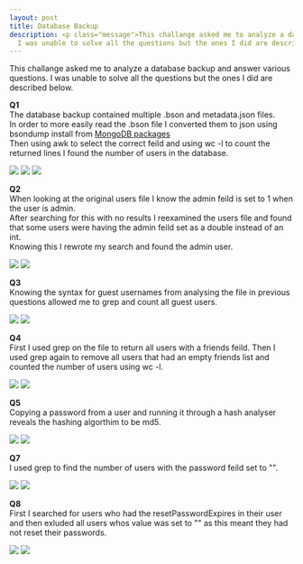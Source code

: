```yaml
---
layout: post
title: Database Backup
description: <p class="message">This challange asked me to analyze a database backup and answer various questions.
  I was unable to solve all the questions but the ones I did are described below.</p>
---
```


<p class="message">
  This challange asked me to analyze a database backup and answer various questions.
  I was unable to solve all the questions but the ones I did are described below. 
</p>

**Q1**\
The database backup contained multiple .bson and metadata.json files.\
In order to more easily read the .bson file I converted them to json using bsondump install from [MongoDB packages](https://docs.mongodb.com/manual/tutorial/install-mongodb-on-debian/)\
Then using awk to select the correct feild and using wc -l to count the returned lines I found the number of users in the database.

<img src="https://raw.githubusercontent.com/lukej2680/lukej2680.github.io/master/_images/ncl_fall2020/log_analysis/databasebackup_q1_command1.png">
<img src="https://raw.githubusercontent.com/lukej2680/lukej2680.github.io/master/_images/ncl_fall2020/log_analysis/databasebackup_q1_command2.png">
<img src="https://raw.githubusercontent.com/lukej2680/lukej2680.github.io/master/_images/ncl_fall2020/log_analysis/databasebackup_q1_proof.png">

**Q2**\
When looking at the original users file I know the admin feild is set to 1 when the user is admin.\
After searching for this with no results I reexamined the users file and found that some users were having the admin feild set as a double instead of an int.\
Knowing this I rewrote my search and found the admin user.

<img src="https://raw.githubusercontent.com/lukej2680/lukej2680.github.io/master/_images/ncl_fall2020/log_analysis/databasebackup_q2_command.png">
<img src="https://raw.githubusercontent.com/lukej2680/lukej2680.github.io/master/_images/ncl_fall2020/log_analysis/databasebackup_q2_proof.png">

**Q3**\
Knowing the syntax for guest usernames from analysing the file in previous questions allowed me to grep and count all guest users.

<img src="https://raw.githubusercontent.com/lukej2680/lukej2680.github.io/master/_images/ncl_fall2020/log_analysis/databasebackup_q3_command.png">
<img src="https://raw.githubusercontent.com/lukej2680/lukej2680.github.io/master/_images/ncl_fall2020/log_analysis/databasebackup_q3_proof.png">

**Q4**\
First I used grep on the file to return all users with a friends feild.
Then I used grep again to remove all users that had an empty friends list and counted the number of users using wc -l.

<img src="https://raw.githubusercontent.com/lukej2680/lukej2680.github.io/master/_images/ncl_fall2020/log_analysis/databasebackup_q4_command.png">
<img src="https://raw.githubusercontent.com/lukej2680/lukej2680.github.io/master/_images/ncl_fall2020/log_analysis/databasebackup_q4_proof.png">

**Q5**\
Copying a password from a user and running it through a hash analyser reveals the hashing algorthim to be md5.

<img src="https://raw.githubusercontent.com/lukej2680/lukej2680.github.io/master/_images/ncl_fall2020/log_analysis/databasebackup_q5_command.png">
<img src="https://raw.githubusercontent.com/lukej2680/lukej2680.github.io/master/_images/ncl_fall2020/log_analysis/databasebackup_q5_proof.png">

**Q7**\
I used grep to find the number of users with the password feild set to "".

<img src="https://raw.githubusercontent.com/lukej2680/lukej2680.github.io/master/_images/ncl_fall2020/log_analysis/databasebackup_q7_command.png">
<img src="https://raw.githubusercontent.com/lukej2680/lukej2680.github.io/master/_images/ncl_fall2020/log_analysis/databasebackup_q7_proof.png">

**Q8**\
First I searched for users who had the resetPasswordExpires in their user and then exluded all users whos value was set to "" as this meant they had not
reset their passwords.

<img src="https://raw.githubusercontent.com/lukej2680/lukej2680.github.io/master/_images/ncl_fall2020/log_analysis/databasebackup_q8_command.png">
<img src="https://raw.githubusercontent.com/lukej2680/lukej2680.github.io/master/_images/ncl_fall2020/log_analysis/databasebackup_q8_proof.png">
